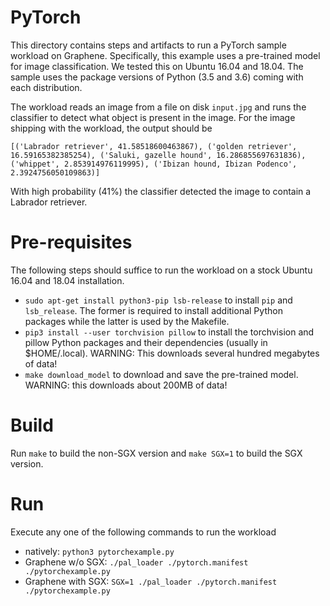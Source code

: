 # PyTorch

This directory contains steps and artifacts to run a PyTorch sample workload on
Graphene. Specifically, this example uses a pre-trained model for image classification. We tested
this on Ubuntu 16.04 and 18.04. The sample uses the package versions of Python (3.5 and 3.6) coming
with each distribution.

The workload reads an image from a file on disk `input.jpg` and runs the classifier to detect what
object is present in the image. For the image shipping with the workload, the output should be

```
[('Labrador retriever', 41.58518600463867), ('golden retriever', 16.59165382385254), ('Saluki, gazelle hound', 16.286855697631836), ('whippet', 2.853914976119995), ('Ibizan hound, Ibizan Podenco', 2.3924756050109863)]
```

With high probability (41%) the classifier detected the image to contain a Labrador retriever.

# Pre-requisites

The following steps should suffice to run the workload on a stock Ubuntu 16.04 and 18.04
installation.

- `sudo apt-get install python3-pip lsb-release` to install `pip` and `lsb_release`. The former is
  required to install additional Python packages while the latter is used by the Makefile.
- `pip3 install --user torchvision pillow` to install the torchvision and pillow Python packages and
  their dependencies (usually in $HOME/.local). WARNING: This downloads several hundred megabytes of
  data!
- `make download_model` to download and save the pre-trained model. 
  WARNING: this downloads about 200MB of data!

# Build

Run `make` to build the non-SGX version and `make SGX=1` to build the SGX version.

# Run

Execute any one of the following commands to run the workload

- natively: `python3 pytorchexample.py`
- Graphene w/o SGX: `./pal_loader ./pytorch.manifest ./pytorchexample.py`
- Graphene with SGX: `SGX=1 ./pal_loader ./pytorch.manifest ./pytorchexample.py`
